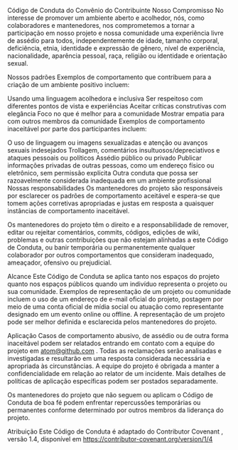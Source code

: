 Código de Conduta do Convênio do Contribuinte
Nosso Compromisso
No interesse de promover um ambiente aberto e acolhedor, nós, como colaboradores e mantenedores, nos comprometemos a tornar a participação em nosso projeto e nossa comunidade uma experiência livre de assédio para todos, independentemente de idade, tamanho corporal, deficiência, etnia, identidade e expressão de gênero, nível de experiência, nacionalidade, aparência pessoal, raça, religião ou identidade e orientação sexual.

Nossos padrões
Exemplos de comportamento que contribuem para a criação de um ambiente positivo incluem:

Usando uma linguagem acolhedora e inclusiva
Ser respeitoso com diferentes pontos de vista e experiências
Aceitar críticas construtivas com elegância
Foco no que é melhor para a comunidade
Mostrar empatia para com outros membros da comunidade
Exemplos de comportamento inaceitável por parte dos participantes incluem:

O uso de linguagem ou imagens sexualizadas e atenção ou avanços sexuais indesejados
Trollagem, comentários insultuosos/depreciativos e ataques pessoais ou políticos
Assédio público ou privado
Publicar informações privadas de outras pessoas, como um endereço físico ou eletrônico, sem permissão explícita
Outra conduta que possa ser razoavelmente considerada inadequada em um ambiente profissional
Nossas responsabilidades
Os mantenedores do projeto são responsáveis ​​por esclarecer os padrões de comportamento aceitável e espera-se que tomem ações corretivas apropriadas e justas em resposta a quaisquer instâncias de comportamento inaceitável.

Os mantenedores do projeto têm o direito e a responsabilidade de remover, editar ou rejeitar comentários, commits, códigos, edições de wiki, problemas e outras contribuições que não estejam alinhadas a este Código de Conduta, ou banir temporária ou permanentemente qualquer colaborador por outros comportamentos que consideram inadequado, ameaçador, ofensivo ou prejudicial.

Alcance
Este Código de Conduta se aplica tanto nos espaços do projeto quanto nos espaços públicos quando um indivíduo representa o projeto ou sua comunidade. Exemplos de representação de um projeto ou comunidade incluem o uso de um endereço de e-mail oficial do projeto, postagem por meio de uma conta oficial de mídia social ou atuação como representante designado em um evento online ou offline. A representação de um projeto pode ser melhor definida e esclarecida pelos mantenedores do projeto.

Aplicação
Casos de comportamento abusivo, de assédio ou de outra forma inaceitável podem ser relatados entrando em contato com a equipe do projeto em atom@github.com . Todas as reclamações serão analisadas e investigadas e resultarão em uma resposta considerada necessária e apropriada às circunstâncias. A equipe do projeto é obrigada a manter a confidencialidade em relação ao relator de um incidente. Mais detalhes de políticas de aplicação específicas podem ser postados separadamente.

Os mantenedores do projeto que não seguem ou aplicam o Código de Conduta de boa fé podem enfrentar repercussões temporárias ou permanentes conforme determinado por outros membros da liderança do projeto.

Atribuição
Este Código de Conduta é adaptado do Contributor Covenant , versão 1.4, disponível em https://contributor-covenant.org/version/1/4

